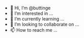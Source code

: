 - 👋 Hi, I’m @buttinge
- 👀 I’m interested in ...
- 🌱 I’m currently learning ...
- 💞️ I’m looking to collaborate on ...
- 📫 How to reach me ...

<!---
buttinge/buttinge is a ✨ special ✨ repository because its `README.md` (this file) appears on your GitHub profile.
You can click the Preview link to take a look at your changes.
--->
